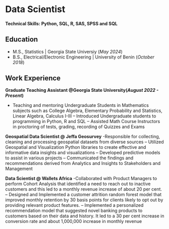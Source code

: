 # Data Scientist

#### Technical Skills: Python, SQL, R, SAS, SPSS and SQL 

## Education							       		
- M.S., Statistics	| Georgia State Universiy (_May 2024_)	 			        		
- B.S., Electrical/Electronic Engineering | University of Benin (_October 2018_)

## Work Experience
**Graduate Teaching Assistant @Georgia State University(_August 2022 - Present_)**
- Teaching and mentoring Undergraduate Students in Mathematics subjects such as College Algebra, Elementary Probability and Statistics, Linear Algebra, Calculus I-III
– Introduced Undergraduate students to programming in Python, R and SQL
– Assisted Math Course Instructors in proctoring of tests, grading, recording of Quizzes and Exams

**Geospatial Data Scientist @ Jeffa Geosurvey**
-Responsible for collecting, cleaning and processing geospatial datasets from diverse sources
– Utilized Geospatial and Visualization Python libraries to create effective and informative data insights and
visualizations
– Developed predictive models to assist in various projects
– Communicated the findings and recommendations derived from Analytics and Insights to Stakeholders and Management

**Data Scientist @ Wallets Africa**
-Collaborated with Product Managers to perform Cohort Analysis that identified a need to reach out to inactive
customers and this led to a monthly revenue increase of about 20 per cent.
– Designed and Implemented a customer attrition random forest model that improved monthly retention by 30
basis points for clients likely to opt out by providing relevant product features.
– Implemented a personalized recommendation model that suggested novel banking products to customers based on their data and history. It led to a 30 per cent increase in conversion rate and about 1,000,000 increase
in monthly revenue
